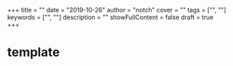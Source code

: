 +++
title = ""
date = "2019-10-26"
author = "notch"
cover = ""
tags = ["", ""]
keywords = ["", ""]
description = ""
showFullContent = false
draft = true
+++
# template